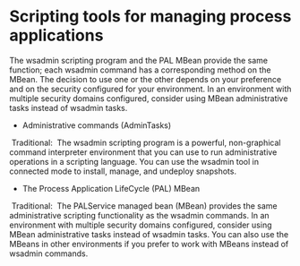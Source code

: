 # Scripting tools for managing process applications

The wsadmin scripting program and the PAL MBean provide
the same function; each wsadmin command has a corresponding method
on the MBean. The decision to use one or the other depends on your
preference and on the security configured for your environment. In
an environment with multiple security domains configured, consider
using MBean administrative tasks instead of wsadmin tasks.

- Administrative commands (AdminTasks)

 Traditional: 
The wsadmin scripting program is a powerful, non-graphical command interpreter environment that you can use to run administrative operations in a scripting language. You can use the wsadmin tool in connected mode to install, manage, and undeploy snapshots.
- The Process Application LifeCycle (PAL) MBean

 Traditional: 
The PALService managed bean (MBean) provides the same administrative scripting functionality as the wsadmin commands. In an environment with multiple security domains configured, consider using MBean administrative tasks instead of wsadmin tasks. You can also use the MBeans in other environments if you prefer to work with MBeans instead of wsadmin commands.